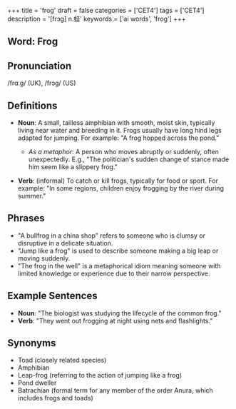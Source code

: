 +++
title = 'frog'
draft = false
categories = ['CET4']
tags = ['CET4']
description = '[frɔg] n.蛙'
keywords = ['ai words', 'frog']
+++

## Word: Frog

## Pronunciation
/frɑːɡ/ (UK), /frɔɡ/ (US)

## Definitions
- **Noun**: A small, tailless amphibian with smooth, moist skin, typically living near water and breeding in it. Frogs usually have long hind legs adapted for jumping. For example: "A frog hopped across the pond."
  - _As a metaphor_: A person who moves abruptly or suddenly, often unexpectedly. E.g., "The politician's sudden change of stance made him seem like a slippery frog."
  
- **Verb**: (informal) To catch or kill frogs, typically for food or sport. For example: "In some regions, children enjoy frogging by the river during summer."

## Phrases
- "A bullfrog in a china shop" refers to someone who is clumsy or disruptive in a delicate situation.
- "Jump like a frog" is used to describe someone making a big leap or moving suddenly.
- "The frog in the well" is a metaphorical idiom meaning someone with limited knowledge or experience due to their narrow perspective.

## Example Sentences
- **Noun**: "The biologist was studying the lifecycle of the common frog."
- **Verb**: "They went out frogging at night using nets and flashlights."

## Synonyms
- Toad (closely related species)
- Amphibian
- Leap-frog (referring to the action of jumping like a frog)
- Pond dweller
- Batrachian (formal term for any member of the order Anura, which includes frogs and toads)
